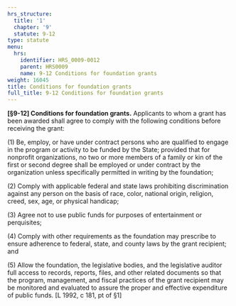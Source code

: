 ```yaml
---
hrs_structure:
  title: '1'
  chapter: '9'
  statute: 9-12
type: statute
menu:
  hrs:
    identifier: HRS_0009-0012
    parent: HRS0009
    name: 9-12 Conditions for foundation grants
weight: 16045
title: Conditions for foundation grants
full_title: 9-12 Conditions for foundation grants
---
```

**[§9-12] Conditions for foundation grants.** Applicants to whom a grant has been awarded shall agree to comply with the following conditions before receiving the grant:

(1) Be, employ, or have under contract persons who are qualified to engage in the program or activity to be funded by the State; provided that for nonprofit organizations, no two or more members of a family or kin of the first or second degree shall be employed or under contract by the organization unless specifically permitted in writing by the foundation;

(2) Comply with applicable federal and state laws prohibiting discrimination against any person on the basis of race, color, national origin, religion, creed, sex, age, or physical handicap;

(3) Agree not to use public funds for purposes of entertainment or perquisites;

(4) Comply with other requirements as the foundation may prescribe to ensure adherence to federal, state, and county laws by the grant recipient; and

(5) Allow the foundation, the legislative bodies, and the legislative auditor full access to records, reports, files, and other related documents so that the program, management, and fiscal practices of the grant recipient may be monitored and evaluated to assure the proper and effective expenditure of public funds. [L 1992, c 181, pt of §1]